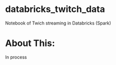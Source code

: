 # databricks_twitch_data
Notebook of Twich streaming in Databricks (Spark) 

# About This:
In process
